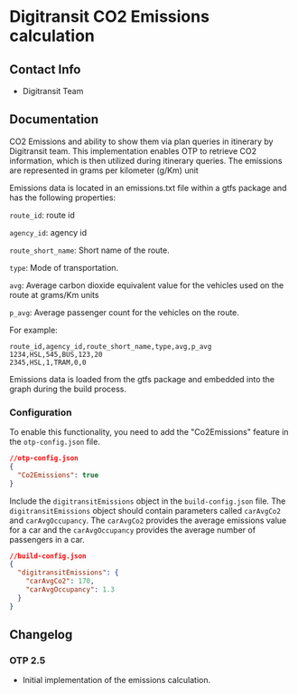 # Digitransit CO2 Emissions calculation

## Contact Info

- Digitransit Team

## Documentation

CO2 Emissions and ability to show them via plan queries in itinerary by Digitransit team.
This implementation enables OTP to retrieve CO2 information, which is then utilized during 
itinerary queries. The emissions are represented in grams per kilometer (g/Km) unit

Emissions data is located in an emissions.txt file within a gtfs package and has the following properties:

`route_id`: route id

`agency_id`: agency id

`route_short_name`: Short name of the route.

`type`: Mode of transportation.

`avg`: Average carbon dioxide equivalent value for the vehicles used on the route at grams/Km units

`p_avg`: Average passenger count for the vehicles on the route.

For example:
```csv
route_id,agency_id,route_short_name,type,avg,p_avg
1234,HSL,545,BUS,123,20
2345,HSL,1,TRAM,0,0
```

Emissions data is loaded from the gtfs package and embedded into the graph during the build process.


### Configuration
To enable this functionality, you need to add the "Co2Emissions"  feature in the
`otp-config.json` file. 

```json
//otp-config.json
{
  "Co2Emissions": true
}
```
Include the `digitransitEmissions` object in the
`build-config.json` file. The `digitransitEmissions` object should contain parameters called
`carAvgCo2` and `carAvgOccupancy`. The `carAvgCo2` provides the average emissions value for a car and
the `carAvgOccupancy` provides the average number of passengers in a car.

```json
//build-config.json
{
  "digitransitEmissions": {
    "carAvgCo2": 170,
    "carAvgOccupancy": 1.3
  }
}
```
## Changelog

### OTP 2.5

- Initial implementation of the emissions calculation.


